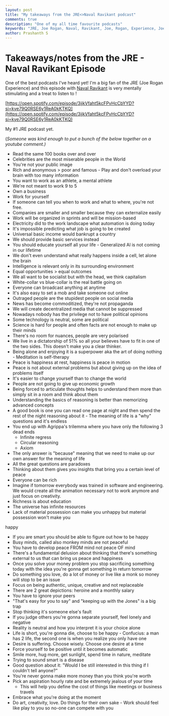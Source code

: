 ```yaml
---
layout: post
title: "My takeaways from the JRE<>Naval Ravikant podcast"
comments: true
description: "One of my all time favourite podcasts"
keywords: "JRE, Joe Rogan, Naval, Ravikant, Joe, Rogan, Experience, Joe Rogan Experience"
author: Prashanth S
---
```


# Takeaways/notes from the JRE - Naval Ravikant Episode

One of the best podcasts I've heard yet! I'm a big fan of the JRE (Joe Rogan Experience) and this episode with [Naval Ravikant](https://en.wikipedia.org/wiki/Naval_Ravikant) is very mentally stimulating and a treat to listen to !

[https://open.spotify.com/episode/3ijkVfaht5kcFPvHcCbYYD?si=kye79Q0RSE6y1ReA0kKTKQ](https://open.spotify.com/episode/3ijkVfaht5kcFPvHcCbYYD?si=kye79Q0RSE6y1ReA0kKTKQ)

My #1 JRE podcast yet.

(*Someone was kind enough to put a bunch of the below together on a youtube comment.)*

- Read the same 100 books over and over
- Celebrities are the most miserable people in the World
- You're not your public image
- Rich and anonymous > poor and famous - Play and don't overload your brain with too many information
- You want to work as an athlete, a mental athlete
- We're not meant to work 9 to 5
- Own a business
- Work for yourself
- If someone can tell you when to work and what to where, you're not free.
- Companies are smaller and smaller because they can externalize easily
- Work will be organized in sprints and will be mission-based
- Electricity did to the work landscape what automation is doing today
- It's impossible predicting what job is going to be created
- Universal basic income would bankrupt a country
- We should provide basic services instead
- You should educate yourself all your life - Generalized Al is not coming in our lifetime
- We don't even understand what really happens inside a cell, let alone the brain
- Intelligence is relevant only in its surrounding environment
- Equal opportunities > equal outcomes
- We all want to be socialist but with the head, we think capitalism
- White-collar vs blue-collar is the real battle going on
- Everyone can broadcast anything at anytime
- It's also easy to set a mob and take someone out online
- Outraged people are the stupidest people on social media
- News has become commoditized, they're not propaganda
- We will create decentralized media that cannot be suppressed
- Nowadays nobody has the privilege not to have political opinions
- Some technology is neutral, some are political
- Science is hard for people and often facts are not enough to make up their minds
- There's no room for nuances, people are very polarised
- We live in a dictatorship of 51% so all your believes have to fit in one of the two sides. This doesn't make you a clear thinker.
- Being alone and enjoying it is a superpower aka the art of doing nothing - Meditation is self-therapy
- Peace is happiness at rest, happiness is peace in motion
- Peace is not about external problems but about giving up on the idea of problems itself
- It's easier to change yourself than to change the world
- People are not going to give up economic growth
- Being forced to articulate thoughts helps to understand them more than simply sit in a room
and think about them
- Understanding the basics of reasoning is better than memorizing advanced concepts
- A good book is one you can read one page at night and then spend the rest of the night reasoning about it - The meaning of life is a "why" questions and it's endless
- You end up with Agrippa's trilemma where you have only the following 3 dead ends
    - Infinite regress
    - Circular reasoning
    - Axiom
- The only answer is "because" meaning that we need to make up our own answer for the meaning of life
- All the great questions are paradoxes
- Thinking about them gives you insights that bring you a certain level of peace
- Everyone can be rich
- Imagine if tomorrow everybody was trained in software and engineering. We would create all the animation necessary not to work anymore and just focus on creativity.
- Richness is about education
- The universe has infinite resources
- Lack of material possession can make you unhappy but material possession won't make you

happy

- If you are smart you should be able to figure out how to be happy
- Busy minds, called also monkey minds are not peaceful
- You have to develop peace FROM mind not peace OF mind
- There's a fundamental delusion about thinking that there's something external to us that can bring us peace and happiness
- Once you solve your money problem you stop sacrificing something today with the idea you're gonna get something in return tomorrow
- Do something you love, do a lot of money or live like a monk so money will stop to be an issue
- Focus on being authentic, unique, creative and not replaceable
- There are 2 great depictions: heroine and a monthly salary
- You have to ignore your peers
- "That's easy for you to say" and "keeping up with the Jones" is a big trap
- Stop thinking it's someone else's fault
- If you judge others you're gonna separate yourself, feel lonely and negative
- Reality is neutral and how you interpret it is your choice alone
- Life is short, you're gonna die, choose to be happy - Confucius: a man has 2 life, the second one is when you realize you only have one
- Desire is suffering. Choose wisely. Choose one desire at a time
- Force yourself to be positive until it becomes automatic
- Smile more, hug more, get sunlight, spend time in nature, meditate
- Trying to sound smart is a disease
- Good question about it: "Would I be still interested in this thing if I couldn't tell anyone?"
- You're never gonna make more money than you think you're worth
- Pick an aspiration hourly rate and be extremely jealous of your time
    - This will help you define the cost of things like meetings or business travels
- Embrace what you're doing at the moment
- Do art, creativity, love. Do things for their own sake - Work should feel like play to you so no-one can compete with you

